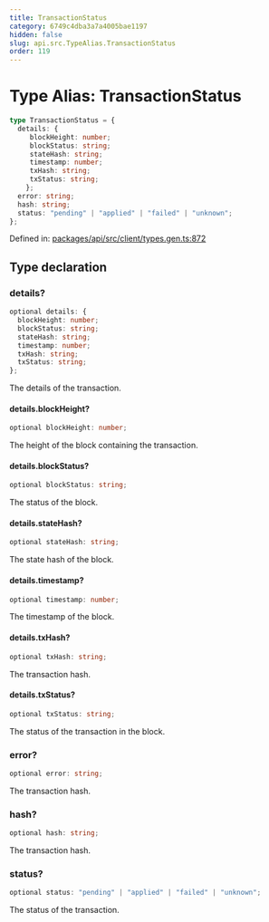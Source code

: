 ```yaml
---
title: TransactionStatus
category: 6749c4dba3a7a4005bae1197
hidden: false
slug: api.src.TypeAlias.TransactionStatus
order: 119
---
```


# Type Alias: TransactionStatus

```ts
type TransactionStatus = {
  details: {
     blockHeight: number;
     blockStatus: string;
     stateHash: string;
     timestamp: number;
     txHash: string;
     txStatus: string;
    };
  error: string;
  hash: string;
  status: "pending" | "applied" | "failed" | "unknown";
};
```

Defined in: [packages/api/src/client/types.gen.ts:872](https://github.com/zkcloudworker/minatokens-lib/blob/main/packages/api/src/client/types.gen.ts#L872)

## Type declaration

### details?

```ts
optional details: {
  blockHeight: number;
  blockStatus: string;
  stateHash: string;
  timestamp: number;
  txHash: string;
  txStatus: string;
};
```

The details of the transaction.

#### details.blockHeight?

```ts
optional blockHeight: number;
```

The height of the block containing the transaction.

#### details.blockStatus?

```ts
optional blockStatus: string;
```

The status of the block.

#### details.stateHash?

```ts
optional stateHash: string;
```

The state hash of the block.

#### details.timestamp?

```ts
optional timestamp: number;
```

The timestamp of the block.

#### details.txHash?

```ts
optional txHash: string;
```

The transaction hash.

#### details.txStatus?

```ts
optional txStatus: string;
```

The status of the transaction in the block.

### error?

```ts
optional error: string;
```

The transaction hash.

### hash?

```ts
optional hash: string;
```

The transaction hash.

### status?

```ts
optional status: "pending" | "applied" | "failed" | "unknown";
```

The status of the transaction.
